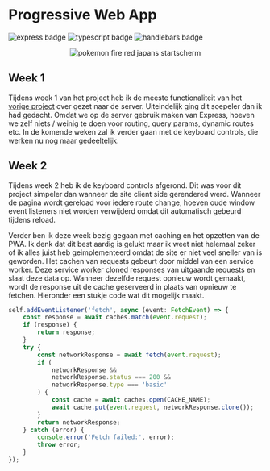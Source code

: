 # Progressive Web App

![express badge](https://img.shields.io/badge/Express.js-000000?style=for-the-badge&logo=express&logoColor=white)
![typescript badge](https://img.shields.io/badge/TypeScript-007ACC?style=for-the-badge&logo=typescript&logoColor=white)
![handlebars badge](https://img.shields.io/badge/Handlebars.js-f0772b?style=for-the-badge&logo=handlebarsdotjs&logoColor=white)

<p align="center">
	<img src="https://raw.githubusercontent.com/wiki/Laurens256/web-app-from-scratch-2223/img/cover.jpg" alt="pokemon fire red japans startscherm">
</p>

## Week 1

Tijdens week 1 van het project heb ik de meeste functionaliteit van het [vorige project](https://github.com/Laurens256/web-app-from-scratch-2223/) over gezet naar de server. Uiteindelijk ging dit soepeler dan ik had gedacht. Omdat we op de server gebruik maken van Express, hoeven we zelf niets / weinig te doen voor routing, query params, dynamic routes etc. In de komende weken zal ik verder gaan met de keyboard controls, die werken nu nog maar gedeeltelijk.

## Week 2

Tijdens week 2 heb ik de keyboard controls afgerond. Dit was voor dit project simpeler dan wanneer de site client side gerendered werd. Wanneer de pagina wordt gereload voor iedere route change, hoeven oude window event listeners niet worden verwijderd omdat dit automatisch gebeurd tijdens reload.

Verder ben ik deze week bezig gegaan met caching en het opzetten van de PWA. Ik denk dat dit best aardig is gelukt maar ik weet niet helemaal zeker of ik alles juist heb geimplementeerd omdat de site er niet veel sneller van is geworden. Het cachen van requests gebeurt door middel van een service worker. Deze service worker cloned responses van uitgaande requests en slaat deze data op. Wanneer dezelfde request opnieuw wordt gemaakt, wordt de response uit de cache geserveerd in plaats van opnieuw te fetchen. Hieronder een stukje code wat dit mogelijk maakt.
```ts
self.addEventListener('fetch', async (event: FetchEvent) => {
	const response = await caches.match(event.request);
	if (response) {
		return response;
	}
	try {
		const networkResponse = await fetch(event.request);
		if (
			networkResponse &&
			networkResponse.status === 200 &&
			networkResponse.type === 'basic'
		) {
			const cache = await caches.open(CACHE_NAME);
			await cache.put(event.request, networkResponse.clone());
		}
		return networkResponse;
	} catch (error) {
		console.error('Fetch failed:', error);
		throw error;
	}
});
```
